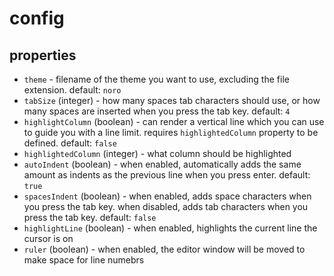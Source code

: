 # config

## properties
- `theme` - filename of the theme you want to use, excluding the file extension. default: `noro`
- `tabSize` (integer) - how many spaces tab characters should use, or how many spaces are inserted when you press the tab key. default: `4`
- `highlightColumn` (boolean) - can render a vertical line which you can use to guide you with a line limit. requires `highlightedColumn` property to be defined. default: `false`
- `highlightedColumn` (integer) - what column should be highlighted
- `autoIndent` (boolean) - when enabled, automatically adds the same amount as indents as the previous line when you press enter. default: `true`
- `spacesIndent` (boolean) - when enabled, adds space characters when you press the tab key. when disabled, adds tab characters when you press the tab key. default: `false`
- `highlightLine` (boolean) - when enabled, highlights the current line the cursor is on
- `ruler` (boolean) - when enabled, the editor window will be moved to make space for line numebrs
